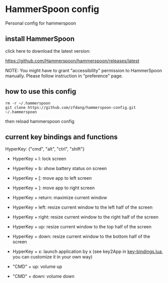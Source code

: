 # HammerSpoon config
Personal config for hammerspoon

## install HammerSpoon

click here to download the latest version:

https://github.com/Hammerspoon/hammerspoon/releases/latest

NOTE: You might have to grant "accessibility" permission to HammerSpoon manually. Please follow instruction in "preference" page.

## how to use this config

```
rm -r ~/.hammerspoon
git clone https://github.com/zfdang/hammerspoon-config.git ~/.hammerspoon
```

then reload hammerspoon config

## current key bindings and functions

HyperKey: {"cmd", "alt", "ctrl", "shift"}

- HyperKey + l: lock screen
- HyperKey + b: show battery status on screen
- HyperKey + [: move app to left screen
- HyperKey + ]: move app to right screen
- HyperKey + return: maximize current window
- HyperKey + left: resize current window to the left half of the screen
- HyperKey + right: resize current window to the right half of the screen
- HyperKey + up: resize current window to the top half of the screen
- HyperKey + down: resize current window to the bottom half of the screen
- HyperKey + x: launch application by x (see key2App in [key-bindings.lua](key-bindings.lua), you can customize it in your own way)

- "CMD" + up: volume up
- "CMD" + down: volume down

